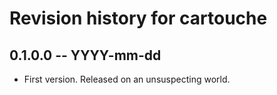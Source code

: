 # Revision history for cartouche

## 0.1.0.0 -- YYYY-mm-dd

* First version. Released on an unsuspecting world.
